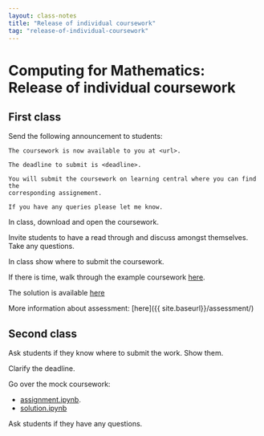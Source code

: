 ```yaml
---
layout: class-notes
title: "Release of individual coursework"
tag: "release-of-individual-coursework"
---
```


# Computing for Mathematics: Release of individual coursework

## First class

Send the following announcement to students:

```
The coursework is now available to you at <url>.

The deadline to submit is <deadline>.

You will submit the coursework on learning central where you can find the
corresponding assignement.

If you have any queries please let me know.
```

In class, download and open the coursework.

Invite students to have a read through and discuss amongst themselves. Take any
questions.

In class show where to submit the coursework.

If there is time, walk through the example coursework [here]({{site.baseurl}}/assets/assessment/example/assignment.ipynb).

The solution is available [here]({{site.baseurl}}/assets/assessment/example/solution.ipynb)

More information about assessment: [here]({{ site.baseurl}}/assessment/)

## Second class

Ask students if they know where to submit the work. Show them.

Clarify the deadline.

Go over the mock coursework:

- [assignment.ipynb]({{site.baseurl}}/assets/assessment/mock/assignment.ipynb).
- [solution.ipynb]({{site.baseurl}}/assets/assessment/mock/solution.ipynb)

Ask students if they have any questions.
